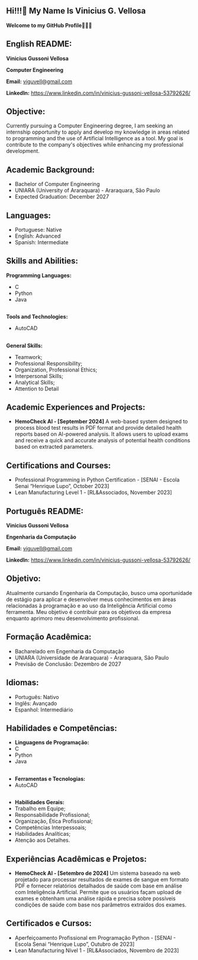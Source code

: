## Hi!!!👋 My Name Is Vinicius G. Vellosa
**Welcome to my GitHub Profile🧑🏻‍💻**

## English README:

**Vinicius Gussoni Vellosa**                                                              

**Computer Engineering**

**Email:** viguvell@gmail.com

**LinkedIn:** https://www.linkedin.com/in/vinicius-gussoni-vellosa-53792626/


## Objective:

  Currently pursuing a Computer Engineering degree, I am seeking an internship opportunity to apply and develop my knowledge in areas related to programming and the use of Artificial Intelligence as a tool.
  My goal is contribute to the company's objectives while enhancing my professional development.


## Academic Background:

* Bachelor of Computer Engineering
* UNIARA (University of Araraquara) - Araraquara, São Paulo
* Expected Graduation: December 2027


## Languages:

* Portuguese: Native
* English: Advanced
* Spanish: Intermediate


## Skills and Abilities:

**Programming Languages:**
* C
* Python
* Java
##
  
**Tools and Technologies:**
* AutoCAD
##

**General Skills:**
* Teamwork;
* Professional Responsibility;
* Organization, Professional Ethics;
* Interpersonal Skills;
* Analytical Skills;
* Attention to Detail


## Academic Experiences and Projects:

* **HemoCheck AI - [September 2024]**  A web-based system designed to process blood test results in PDF format and provide detailed health reports based on AI-powered analysis.
It allows users to upload exams and receive a quick and accurate analysis of potential health conditions based on extracted parameters.


## Certifications and Courses:

* Professional Programming in Python Certification - [SENAI - Escola Senai “Henrique Lupo”, October 2023]
* Lean Manufacturing Level 1 - [RL&Associados, November 2023]





## Português README:

**Vinicius Gussoni Vellosa**

**Engenharia da Computação**

**Email:** viguvell@gmail.com

**LinkedIn:** https://www.linkedin.com/in/vinicius-gussoni-vellosa-53792626/


## Objetivo:

Atualmente cursando Engenharia da Computação, busco uma oportunidade de estágio para aplicar e desenvolver meus conhecimentos em áreas relacionadas à programação e ao uso da Inteligência Artificial como ferramenta.
Meu objetivo é contribuir para os objetivos da empresa enquanto aprimoro meu desenvolvimento profissional.


## Formação Acadêmica:

* Bacharelado em Engenharia da Computação
* UNIARA (Universidade de Araraquara) - Araraquara, São Paulo
* Previsão de Conclusão: Dezembro de 2027


## Idiomas:

* Português: Nativo
* Inglês: Avançado
* Espanhol: Intermediário


## Habilidades e Competências:

* **Linguagens de Programação:**
* C
* Python
* Java
##

* **Ferramentas e Tecnologias:**
* AutoCAD
##

* **Habilidades Gerais:**
* Trabalho em Equipe;
* Responsabilidade Profissional;
* Organização, Ética Profissional;
* Competências Interpessoais;
* Habilidades Analíticas;
* Atenção aos Detalhes.


## Experiências Acadêmicas e Projetos:

* **HemoCheck AI - [Setembro de 2024]** Um sistema baseado na web projetado para processar resultados de exames de sangue em formato PDF e fornecer relatórios detalhados de saúde com base em análise com Inteligência Artificial.
Permite que os usuários façam upload de exames e obtenham uma análise rápida e precisa sobre possíveis condições de saúde com base nos parâmetros extraídos dos exames.


## Certificados e Cursos:

* Aperfeiçoamento Profissional em Programação Python - [SENAI - Escola Senai “Henrique Lupo”, Outubro de 2023]
* Lean Manufacturing Nível 1 - [RL&Associados, Novembro de 2023]
